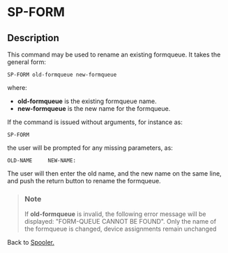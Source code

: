 # SP-FORM

<PageHeader />

## Description

This command may be used to rename an existing formqueue. It takes the general form:

```
SP-FORM old-formqueue new-formqueue
```

where:

- **old-formqueue** is the existing formqueue name.
- **new-formqueue** is the new name for the formqueue.

If the command is issued without arguments, for instance as:

```
SP-FORM
```

the user will be prompted for any missing parameters, as:

```
OLD-NAME     NEW-NAME:
```

The user will then enter the old name, and the new name on the same line, and push the return button to rename the formqueue.

> ### Note
>
> If **old-formqueue** is invalid, the following error message will be displayed: "FORM-QUEUE CANNOT BE FOUND". Only the name of the formqueue is changed, device assignments remain unchanged

Back to [Spooler.](./../jbase-spooler)

